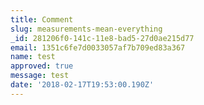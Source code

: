 ```yaml
---
title: Comment
slug: measurements-mean-everything
_id: 281206f0-141c-11e8-bad5-27d0ae215d77
email: 1351c6fe7d0033057af7b709ed83a367
name: test
approved: true
message: test
date: '2018-02-17T19:53:00.190Z'
---
```



